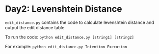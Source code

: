 # Day2: Levenshtein Distance

```edit_distance.py``` contains the code to calculate levenshtein distance and output the edit distance table

To run the code:
```python edit_distance.py [string1] [string2]```

For example:
```python edit_distance.py Intention Execution```